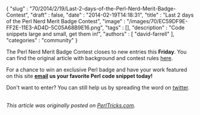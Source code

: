 {
   "slug" : "70/2014/2/19/Last-2-days-of-the-Perl-Nerd-Merit-Badge-Contest",
   "draft" : false,
   "date" : "2014-02-19T14:18:31",
   "title" : "Last 2 days of the Perl Nerd Merit Badge Contest",
   "image" : "/images/70/EC59DF9E-FF2E-11E3-AD4D-5C05A68B9E16.png",
   "tags" : [],
   "description" : "Code snippets large and small, get them in!",
   "authors" : [
      "david-farrell"
   ],
   "categories" : "community"
}


The Perl Nerd Merit Badge Contest closes to new entries this **Friday**. You can find the original article with background and contest rules [here](http://perltricks.com/article/64/2014/1/29/Announcing-the-Perl-Nerd-Merit-Badge-contest).

For a chance to win an exclusive Perl badge and have your work featured on this site **[email](mailto:perltricks.com@gmail.com?subject=Nerd%20Merit%20Badge%20Contest) us your favorite Perl code snippet today!**

Don't want to enter? You can still help us by spreading the word on [twitter](https://twitter.com/intent/tweet?original_referer=http%3A%2F%2Fperltricks.com%2Farticle%2F70%2F2014%2F2%2F19%2FLast-2-days-of-the-Perl-Nerd-Merit-Badge-Contest&text=Last+2+days+of+the+Perl+Nerd+Merit+Badge+Contest&tw_p=tweetbutton&url=http%3A%2F%2Fperltricks.com%2Farticle%2F70%2F2014%2F2%2F19%2FLast-2-days-of-the-Perl-Nerd-Merit-Badge-Contest&via=perltricks).

\
*This article was originally posted on [PerlTricks.com](http://perltricks.com).*

